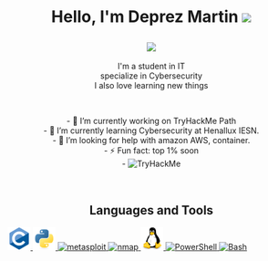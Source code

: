 <h1><p align="center">Hello, I'm Deprez Martin <img src="https://media.giphy.com/media/hvRJCLFzcasrR4ia7z/giphy.gif" width="35px"></h1></a></p>

<p align="center" ><img 
 src="https://media1.giphy.com/media/077i6AULCXc0FKTj9s/giphy.gif?cid=ecf05e47wfkob2ryj58yfinte3gv1crgwo5qfd77ocia5aeo&rid=giphy.gif&ct=g" width="40%"/></p>
 
 <p align="center">I'm a student in IT<br/> specialize in Cybersecurity<br> I also love learning new things <br></p><br/>

<p align="center">
- 🔭 I’m currently working on TryHackMe Path <br>
- 🌱 I’m currently learning Cybersecurity at Henallux IESN. <br>
- 🤔 I’m looking for help with amazon AWS, container. <br>
- ⚡ Fun fact: top 1% soon <br>
-  <img src="https://tryhackme-badges.s3.amazonaws.com/hirozion.png" alt="TryHackMe">
</p></br>

<h2 align="center">Languages and Tools</h2>
<a href="https://www.cprogramming.com/" target="_blank" rel="noreferrer"> <img src="https://raw.githubusercontent.com/devicons/devicon/master/icons/c/c-original.svg" alt="c" width="40" height="40"/> </a> <a href="https://www.python.org" target="_blank" rel="noreferrer"> <img src="https://raw.githubusercontent.com/devicons/devicon/master/icons/python/python-original.svg" alt="python" width="40" height="40"/> </a>
<a href="https://www.metasploit.com/" target="_blank" rel="noreferrer"> <img src="https://blog.zenika.com/wp-content/uploads/2017/07/metasploit-1.png" alt="metasploit" width="40" height="40"/> </a>
<a href="https://nmap.org/" target="_blank" rel="noreferrer"> <img src="https://www.linuxadictos.com/wp-content/uploads/nmap-logo-1024x597.jpg.webp" alt="nmap" width="40" height="40"/> </a>
<a href="https://www.linux.org/" target="_blank" rel="noreferrer"> <img src="https://raw.githubusercontent.com/devicons/devicon/master/icons/linux/linux-original.svg" alt="linux" width="40" height="40"/> </a>
<a href="https://docs.microsoft.com/en-us/powershell/" target="_blank" rel="noreferrer"> <img src="https://blog.cellenza.com/wp-content/uploads/2017/01/PowerShell_5.0_icon.png" alt="PowerShell" width="40" height="40"/> </a>
<a href="https://linuxconfig.org/bash-scripting-tutorial-for-beginners" target="_blank" rel="noreferrer"> <img src="https://blog.desdelinux.net/wp-content/uploads/2019/01/bash-logo.jpg.webp" alt="Bash" width="40" height="40"/> </a>

<br/>
 

